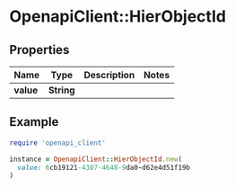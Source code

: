 # OpenapiClient::HierObjectId

## Properties

| Name | Type | Description | Notes |
| ---- | ---- | ----------- | ----- |
| **value** | **String** |  |  |

## Example

```ruby
require 'openapi_client'

instance = OpenapiClient::HierObjectId.new(
  value: 6cb19121-4307-4648-9da0-d62e4d51f19b
)
```

